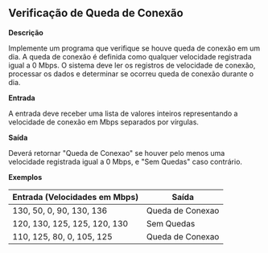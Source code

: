 ## Verificação de Queda de Conexão

**Descrição**

Implemente um programa que verifique se houve queda de conexão em um dia. A queda de conexão é definida como qualquer velocidade registrada igual a 0 Mbps. O sistema deve ler os registros de velocidade de conexão, processar os dados e determinar se ocorreu queda de conexão durante o dia.

**Entrada**

A entrada deve receber uma lista de valores inteiros representando a velocidade de conexão em Mbps separados por vírgulas.

**Saída**

Deverá retornar "Queda de Conexao" se houver pelo menos uma velocidade registrada igual a 0 Mbps, e "Sem Quedas" caso contrário.

**Exemplos**

| Entrada (Velocidades em Mbps) | Saída |
|---|---|
| 130, 50, 0, 90, 130, 136 | Queda de Conexao |
| 120, 130, 125, 125, 120, 130 | Sem Quedas |
| 110, 125, 80, 0, 105, 125 | Queda de Conexao |
